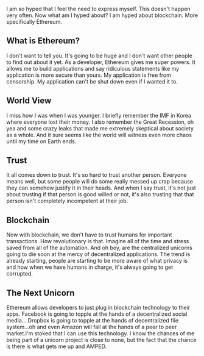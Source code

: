 I am so hyped that I feel the need to express myself. This doesn't happen very
often. Now what am I hyped about? I am hyped about blockchain. More specifically
Ethereum.

## What is Ethereum?

I don't want to tell you. It's going to be huge and I don't want other people to
find out about it yet. As a developer, Ethereum gives me super powers. It allows
me to build applications and say ridiculous statements like my application is
more secure than yours. My application is free from censorship. My application
can't be shut down even if I wanted it to.

## World View

I miss how I was when I was younger. I briefly remember the IMF in Korea where
everyone lost their money. I also remember the Great Recession, oh yea and some
crazy leaks that made me extremely skeptical about society as a whole. And it
sure seems like the world will witness even more chaos until my time on Earth
ends.

## Trust

It all comes down to trust. It's so hard to trust another person. Everyone means
well, but some people will do some really messed up crap because they can
somehow justify it in their heads. And when I say trust, it's not just about
trusting if that person is good willed or not, it's also trusting that that
person isn't completely incompetent at their job.

## Blockchain

Now with blockchain, we don't have to trust humans for important transactions.
How revolutionary is that. Imagine all of the time and stress saved from all of
the automation. And oh boy, are the centralized unicorns going to die soon at
the mercy of decentralized applications. The trend is already starting, people
are starting to be more aware of what privacy is and how when we have humans in
charge, it's always going to get corrupted.

## The Next Unicorn

Ethereum allows developers to just plug in blockchain technology to their apps.
Facebook is going to topple at the hands of a decentralized social media...
Dropbox is going to topple at the hands of decentralized file system...oh and
even Amazon will fall at the hands of a peer to peer market.I'm stoked that I
can use this technology. I know the chances of me being part of a unicorn
project is close to none, but the fact that the chance is there is what gets me
up and AMPED.
